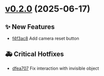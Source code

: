 # [v0.2.0](https://github.com/MarcyLeite/yara-web-client/compare/v0.1.3...v0.2.0) (2025-06-17)

## ✨ New Features
- [f4f3ac8](https://github.com/MarcyLeite/yara-web-client/commit/f4f3ac8)  Add camera reset button

## 🚑 Critical Hotfixes
- [dfea707](https://github.com/MarcyLeite/yara-web-client/commit/dfea707) ️ Fix interaction with invisible object

